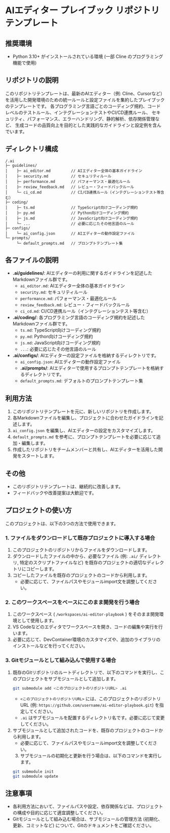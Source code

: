 # AIエディター プレイブック リポジトリテンプレート

## 推奨環境

-   Python 3.10+ がインストールされている環境 (一部 Cline のプログラミング機能で使用)

## リポジトリの説明

このリポジトリテンプレートは、最新のAIエディター（例: Cline、Cursorなど）を活用した開発環境のための統一ルールと設定ファイルを集約したプレイブックのテンプレートです。
各プログラミング言語ごとのコーディング規約、コードレベルのテストルール、インテグレーションテストやCI/CD連携ルール、
セキュリティ、パフォーマンス、エラーハンドリング、静的解析、依存関係管理など、
生成コードの品質向上を目的とした実践的なガイドラインと設定例を含んでいます。

## ディレクトリ構成

```
/.ai
├─ guidelines/
│    ├─ ai_editor.md         // AIエディター全体の基本ガイドライン
│    ├─ security.md          // セキュリティルール
│    ├─ performance.md       // パフォーマンス・最適化ルール
│    ├─ review_feedback.md   // レビュー・フィードバックルール
│    └─ ci_cd.md             // CI/CD連携ルール（インテグレーションテスト等含む）
├─ coding/
│    ├─ ts.md                // TypeScript向けコーディング規約
│    ├─ py.md                // Python向けコーディング規約
│    ├─ js.md                // JavaScript向けコーディング規約
│    └─ ...                  // 必要に応じたその他言語のルール
├─ configs/
│    └─ ai_config.json       // AIエディターの動作設定ファイル
└─ prompts/
     └─ default_prompts.md   // プロンプトテンプレート集
```

## 各ファイルの説明

- **.ai/guidelines/**: AIエディターの利用に関するガイドラインを記述したMarkdownファイル群です。
  - `ai_editor.md`: AIエディター全体の基本ガイドライン
  - `security.md`: セキュリティルール
  - `performance.md`: パフォーマンス・最適化ルール
  - `review_feedback.md`: レビュー・フィードバックルール
  - `ci_cd.md`: CI/CD連携ルール（インテグレーションテスト等含む）
- **.ai/coding/**: 各プログラミング言語のコーディング規約を記述したMarkdownファイル群です。
  - `ts.md`: TypeScript向けコーディング規約
  - `py.md`: Python向けコーディング規約
  - `js.md`: JavaScript向けコーディング規約
  - `...`: 必要に応じたその他言語のルール
- **.ai/configs/**: AIエディターの設定ファイルを格納するディレクトリです。
  - `ai_config.json`: AIエディターの動作設定ファイル
  - **.ai/prompts/**: AIエディターで使用するプロンプトテンプレートを格納するディレクトリです。
  - `default_prompts.md`: デフォルトのプロンプトテンプレート集

## 利用方法

1. このリポジトリテンプレートを元に、新しいリポジトリを作成します。
2. 各Markdownファイルを編集し、プロジェクトに合わせたガイドラインを記述します。
3. `ai_config.json` を編集し、AIエディターの設定をカスタマイズします。
4. `default_prompts.md` を参考に、プロンプトテンプレートを必要に応じて追加・編集します。
5. 作成したリポジトリをチームメンバーと共有し、AIエディターを活用した開発をスタートします。

## その他

- このリポジトリテンプレートは、継続的に改善します。
- フィードバックや改善提案は大歓迎です。

## プロジェクトの使い方

このプロジェクトは、以下の3つの方法で使用できます。

### 1. ファイルをダウンロードして既存プロジェクトに導入する場合

1.  このプロジェクトのリポジトリからファイルをダウンロードします。
2.  ダウンロードしたファイルの中から、必要なファイル (例: `.ai/` ディレクトリ, 特定のスクリプトファイルなど) を既存のプロジェクトの適切なディレクトリにコピーします。
3.  コピーしたファイルを既存のプロジェクトのコードから利用します。
    -   必要に応じて、ファイルパスやモジュールimport文を調整してください。

### 2. このワークスペースをベースにこのまま開発を行う場合

1.  このワークスペース ( `/workspaces/ai-editor-playbook` ) をそのまま開発環境として使用します。
2.  VS Codeなどのエディタでワークスペースを開き、コードの編集や実行を行います。
3.  必要に応じて、DevContainer環境のカスタマイズや、追加のライブラリのインストールなどを行ってください。

### 3. Gitモジュールとして組み込んで使用する場合

1.  既存のGitリポジトリのルートディレクトリで、以下のコマンドを実行し、このプロジェクトをサブモジュールとして追加します。
    ```bash
    git submodule add <このプロジェクトのリポジトリURL> .ai
    ```
    -   `<このプロジェクトのリポジトリURL>` には、このプロジェクトのリポジトリURL (例: `https://github.com/username/ai-editor-playbook.git`) を指定してください。
    -   `.ai` はサブモジュールを配置するディレクトリ名です。必要に応じて変更してください。
2.  サブモジュールとして追加されたコードを、既存のプロジェクトのコードから利用します。
    -   必要に応じて、ファイルパスやモジュールimport文を調整してください。
    3.  サブモジュールの初期化と更新を行う場合は、以下のコマンドを実行します。
    ```bash
    git submodule init
    git submodule update
    ```

## 注意事項

-   各利用方法において、ファイルパスや設定、依存関係などは、プロジェクトの構成や目的に応じて適宜調整してください。
-   Gitモジュールとして組み込む場合は、サブモジュールの管理方法 (初期化、更新、コミットなど) について、Gitのドキュメントをご確認ください。
